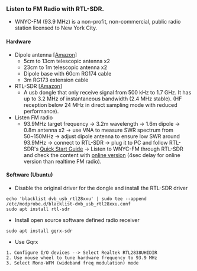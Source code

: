 ### Listen to FM Radio with RTL-SDR.
* WNYC-FM (93.9 MHz) is a non-profit, non-commercial, public radio station licensed to New York City. 
#### Hardware 
* Dipole antenna [[Amazon](https://www.amazon.com/gp/product/B075445JDF)]
   * 5cm to 13cm telescopic antenna x2
   * 23cm to 1m telescopic antenna x2
   * Dipole base with 60cm RG174 cable
   * 3m RG173 extension cable 
* RTL-SDR [[Amazon](https://www.amazon.com/gp/product/B0129EBDS2)]
   * A usb dongle that only receive signal from 500 kHz to 1.7 GHz. It has up to 3.2 MHz of instantaneous bandwidth (2.4 MHz stable). (HF reception below 24 MHz in direct sampling mode with reduced performance).   
* Listen FM radio
   * 93.9MHz target frequency -> 3.2m wavelength -> 1.6m dipole -> 0.8m antenna x2 -> use VNA to measure SWR spectrum from 50~150MHz -> adjust dipole antenna to ensure low SWR around 93.9MHz -> connect to RTL-SDR -> plug it to PC and follow RTL-SDR's [Quick Start Guide](https://www.rtl-sdr.com/rtl-sdr-quick-start-guide/) -> Listen to WNYC-FM through RTL-SDR and check the content with [online version](https://www.wnyc.org/) (4sec delay for online version than realtime FM radio).
#### Software (Ubuntu)
* Disable the original driver for the dongle and install the RTL-SDR driver 
```
echo 'blacklist dvb_usb_rtl28xxu' | sudo tee --append /etc/modprobe.d/blacklist-dvb_usb_rtl28xxu.conf
sudo apt install rtl-sdr
```
* Install open source software defined radio receiver
```
sudo apt install gqrx-sdr 
```
* Use Gqrx
```
1. Configure I/O devices --> Select Realtek RTL2838UHIDIR
2. Use mouse wheel to tune hardware frequency to 93.9 MHz
3. Select Mono-WFM (wideband freq modulation) mode 
```